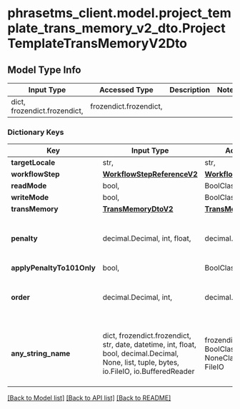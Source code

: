 # phrasetms_client.model.project_template_trans_memory_v2_dto.ProjectTemplateTransMemoryV2Dto

## Model Type Info

| Input Type                   | Accessed Type          | Description | Notes |
| ---------------------------- | ---------------------- | ----------- | ----- |
| dict, frozendict.frozendict, | frozendict.frozendict, |             |

### Dictionary Keys

| Key                       | Input Type                                                                                                                                  | Accessed Type                                                                           | Description                                                        | Notes                                     |
| ------------------------- | ------------------------------------------------------------------------------------------------------------------------------------------- | --------------------------------------------------------------------------------------- | ------------------------------------------------------------------ | ----------------------------------------- |
| **targetLocale**          | str,                                                                                                                                        | str,                                                                                    |                                                                    | [optional]                                |
| **workflowStep**          | [**WorkflowStepReferenceV2**](WorkflowStepReferenceV2.md)                                                                                   | [**WorkflowStepReferenceV2**](WorkflowStepReferenceV2.md)                               |                                                                    | [optional]                                |
| **readMode**              | bool,                                                                                                                                       | BoolClass,                                                                              |                                                                    | [optional]                                |
| **writeMode**             | bool,                                                                                                                                       | BoolClass,                                                                              |                                                                    | [optional]                                |
| **transMemory**           | [**TransMemoryDtoV2**](TransMemoryDtoV2.md)                                                                                                 | [**TransMemoryDtoV2**](TransMemoryDtoV2.md)                                             |                                                                    | [optional]                                |
| **penalty**               | decimal.Decimal, int, float,                                                                                                                | decimal.Decimal,                                                                        |                                                                    | [optional] value must be a 64 bit float   |
| **applyPenaltyTo101Only** | bool,                                                                                                                                       | BoolClass,                                                                              |                                                                    | [optional]                                |
| **order**                 | decimal.Decimal, int,                                                                                                                       | decimal.Decimal,                                                                        |                                                                    | [optional] value must be a 32 bit integer |
| **any_string_name**       | dict, frozendict.frozendict, str, date, datetime, int, float, bool, decimal.Decimal, None, list, tuple, bytes, io.FileIO, io.BufferedReader | frozendict.frozendict, str, BoolClass, decimal.Decimal, NoneClass, tuple, bytes, FileIO | any string name can be used but the value must be the correct type | [optional]                                |

[[Back to Model list]](../../README.md#documentation-for-models) [[Back to API list]](../../README.md#documentation-for-api-endpoints) [[Back to README]](../../README.md)

